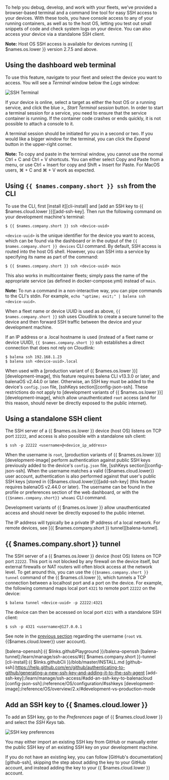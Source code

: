 To help you debug, develop, and work with your fleets, we've provided a browser-based terminal and a command line tool for easy SSH access to your devices. With these tools, you have console access to any of your running containers, as well as to the host OS, letting you test out small snippets of code and check system logs on your device. You can also access your device via a standalone SSH client.

__Note:__ Host OS SSH access is available for devices running {{ $names.os.lower }} version 2.7.5 and above.

## Using the dashboard web terminal

To use this feature, navigate to your fleet and select the device you want to access. You will see a *Terminal* window below the *Logs* window:

![SSH Terminal](/img/common/device/terminal.png)

If your device is online, select a target as either the host OS or a running service, and click the blue *>_ Start Terminal session* button. In order to start a terminal session for a service, you need to ensure that the service container is running. If the container code crashes or ends quickly, it is not possible to attach a console to it.

A terminal session should be initiated for you in a second or two. If you would like a bigger window for the terminal, you can click the *Expand* button in the upper-right corner.

__Note:__ To copy and paste in the terminal window, you cannot use the normal Ctrl + C and Ctrl + V shortcuts. You can either select Copy and Paste from a menu, or use Ctrl + Insert for copy and Shift + Insert for Paste. For MacOS users, ⌘ + C and ⌘ + V work as expected.

## Using `{{ $names.company.short }} ssh` from the CLI

To use the CLI, first [install it][cli-install] and [add an SSH key to {{ $names.cloud.lower }}][add-ssh-key]. Then run the following command on your development machine's terminal:

```shell
$ {{ $names.company.short }} ssh <device-uuid>
```

`<device-uuid>` is the unique identifier for the device you want to access, which can be found via the dashboard or in the output of the `{{ $names.company.short }} devices` CLI command. By default, SSH access is routed into the host OS shell. However, you can SSH into a service by specifying its name as part of the command:

```shell
$ {{ $names.company.short }} ssh <device-uuid> main
```

This also works in multicontainer fleets; simply pass the name of the appropriate service (as defined in docker-compose.yml) instead of `main`.

__Note:__ To run a command in a non-interactive way, you can pipe commands to the CLI's stdin. For example, `echo "uptime; exit;" | balena ssh <device-uuid>`.

When a fleet name or device UUID is used as above, `{{ $names.company.short }}` ssh uses Cloudlink to create a secure tunnel to the device and then forward SSH traffic between the device and your development machine.

If an IP address or a .local hostname is used (instead of a fleet name or device UUID), `{{ $names.company.short }}` ssh establishes a direct connection that does not rely on Cloudlink:

```shell
$ balena ssh 192.168.1.23
$ balena ssh <device-uuid>.local
```

When used with a [production variant of {{ $names.os.lower }}][development-image], this
feature requires balena CLI v13.3.0 or later, and balenaOS v2.44.0 or later. Otherwise, an
SSH key must be added to the device's `config.json` file, [sshKeys
section][config-json-ssh]. These restrictions do not apply to [development variants of {{
$names.os.lower }}][development-image], which allow unauthenticated `root` access (and for
this reason, should never be directly exposed to the public internet).

## Using a standalone SSH client

The SSH server of a {{ $names.os.lower }} device (host OS) listens on TCP port `22222`, and
access is also possible with a standalone ssh client:

```shell
$ ssh -p 22222 <username>@<device_ip_address>
```

When the username is `root`, [production variants of {{ $names.os.lower }}][development-image]
perform authentication against public SSH keys previously added to the device's `config.json`
file, [sshKeys section][config-json-ssh]. When the username matches a valid
{{$names.cloud.lower}} user account, authentication is also performed against that user's
public SSH keys [stored in {{$names.cloud.lower}}][add-ssh-key]
(this feature requires balenaOS v2.44.0 or later). The username can be found in
the profile or preferences section of the web dashboard, or with the `{{$names.company.short}}
whoami` CLI command.

Development variants of {{ $names.os.lower }} allow unauthenticated access and should never be
directly exposed to the public internet.

The IP address will typically be a private IP address of a local network. For remote devices,
see [{{ $names.company.short }} tunnel][balena-tunnel].

## {{ $names.company.short }} tunnel

The SSH server of a {{ $names.os.lower }} device (host OS) listens on TCP port `22222`.
This port is not blocked by any firewall on the device itself, but external firewalls or NAT
routers will often block access at the network level. To get around this, you can use the
`{{$names.company.short }} tunnel` command of the {{ $names.cli.lower }}, which tunnels a
TCP connection between a localhost port and a port on the device. For example, the following
command maps local port `4321` to remote port `22222` on the device:

```shell
$ balena tunnel <device-uuid> -p 22222:4321
```

The device can then be accessed on local port `4321` with a standalone SSH client:

```shell
$ ssh -p 4321 <username>@127.0.0.1
```

See note in the [previous section](#using-a-standalone-ssh-client) regarding the username
(`root` _vs._ {{$names.cloud.lower}} user account).

[balena-ssh]:/reference/cli/#ssh-uuid-
[balena-openssh]:{{ $links.githubPlayground }}/balena-openssh
[balena-tunnel]:/learn/manage/ssh-access/#{{ $names.company.short }}-tunnel
[cli-install]:{{ $links.githubCli }}/blob/master/INSTALL.md
[github-ssh]:https://help.github.com/en/github/authenticating-to-github/generating-a-new-ssh-key-and-adding-it-to-the-ssh-agent
[add-ssh-key]:/learn/manage/ssh-access/#add-an-ssh-key-to-balenacloud
[config-json-ssh]:/reference/OS/configuration/#sshkeys
[development-image]:/reference/OS/overview/2.x/#development-vs-production-mode

## Add an SSH key to {{ $names.cloud.lower }}

To add an SSH key, go to the _Preferences_ page of {{ $names.cloud.lower }} and select the _SSH Keys_ tab.

![SSH key preferences](/img/common/main_dashboard/eekVBTI.png)

You may either import an existing SSH key from GitHub or manually enter the public SSH key of an existing SSH key on your development machine.

If you do not have an existing key, you can follow [GitHub's documentation][github-ssh], skipping the step about adding the key to your GitHub account, and instead adding the key to your {{ $names.cloud.lower }} account.

